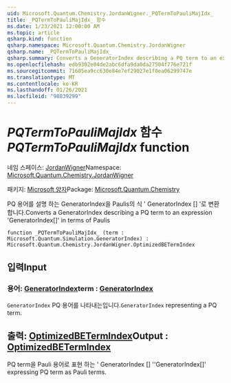 ```yaml
---
uid: Microsoft.Quantum.Chemistry.JordanWigner._PQTermToPauliMajIdx_
title: _PQTermToPauliMajIdx_ 함수
ms.date: 1/23/2021 12:00:00 AM
ms.topic: article
qsharp.kind: function
qsharp.namespace: Microsoft.Quantum.Chemistry.JordanWigner
qsharp.name: _PQTermToPauliMajIdx_
qsharp.summary: Converts a GeneratorIndex describing a PQ term to an expression 'GeneratorIndex[]' in terms of Paulis
ms.openlocfilehash: edb9302e04de2abc6dfa9da0da27504f776e721f
ms.sourcegitcommit: 71605ea9cc630e84e7ef29027e1f0ea06299747e
ms.translationtype: MT
ms.contentlocale: ko-KR
ms.lasthandoff: 01/26/2021
ms.locfileid: "98839299"
---
```

# <a name="_pqtermtopaulimajidx_-function"></a><span data-ttu-id="28ab7-102">_PQTermToPauliMajIdx_ 함수</span><span class="sxs-lookup"><span data-stu-id="28ab7-102">_PQTermToPauliMajIdx_ function</span></span>

<span data-ttu-id="28ab7-103">네임 스페이스: [JordanWigner](xref:Microsoft.Quantum.Chemistry.JordanWigner)</span><span class="sxs-lookup"><span data-stu-id="28ab7-103">Namespace: [Microsoft.Quantum.Chemistry.JordanWigner](xref:Microsoft.Quantum.Chemistry.JordanWigner)</span></span>

<span data-ttu-id="28ab7-104">패키지: [Microsoft 양자](https://nuget.org/packages/Microsoft.Quantum.Chemistry)</span><span class="sxs-lookup"><span data-stu-id="28ab7-104">Package: [Microsoft.Quantum.Chemistry](https://nuget.org/packages/Microsoft.Quantum.Chemistry)</span></span>


<span data-ttu-id="28ab7-105">PQ 용어를 설명 하는 GeneratorIndex을 Paulis의 식 ' GeneratorIndex [] '로 변환 합니다.</span><span class="sxs-lookup"><span data-stu-id="28ab7-105">Converts a GeneratorIndex describing a PQ term to an expression 'GeneratorIndex[]' in terms of Paulis</span></span>

```qsharp
function _PQTermToPauliMajIdx_ (term : Microsoft.Quantum.Simulation.GeneratorIndex) : Microsoft.Quantum.Chemistry.JordanWigner.OptimizedBETermIndex
```


## <a name="input"></a><span data-ttu-id="28ab7-106">입력</span><span class="sxs-lookup"><span data-stu-id="28ab7-106">Input</span></span>

### <a name="term--generatorindex"></a><span data-ttu-id="28ab7-107">용어: [GeneratorIndex](xref:Microsoft.Quantum.Simulation.GeneratorIndex)</span><span class="sxs-lookup"><span data-stu-id="28ab7-107">term : [GeneratorIndex](xref:Microsoft.Quantum.Simulation.GeneratorIndex)</span></span>

<span data-ttu-id="28ab7-108">`GeneratorIndex` PQ 용어를 나타내는입니다.</span><span class="sxs-lookup"><span data-stu-id="28ab7-108">`GeneratorIndex` representing a PQ term.</span></span>



## <a name="output--optimizedbetermindex"></a><span data-ttu-id="28ab7-109">출력: [OptimizedBETermIndex](xref:Microsoft.Quantum.Chemistry.JordanWigner.OptimizedBETermIndex)</span><span class="sxs-lookup"><span data-stu-id="28ab7-109">Output : [OptimizedBETermIndex](xref:Microsoft.Quantum.Chemistry.JordanWigner.OptimizedBETermIndex)</span></span>

<span data-ttu-id="28ab7-110">PQ term을 Pauli 용어로 표현 하는 ' GeneratorIndex [] '</span><span class="sxs-lookup"><span data-stu-id="28ab7-110">'GeneratorIndex[]' expressing PQ term as Pauli terms.</span></span>